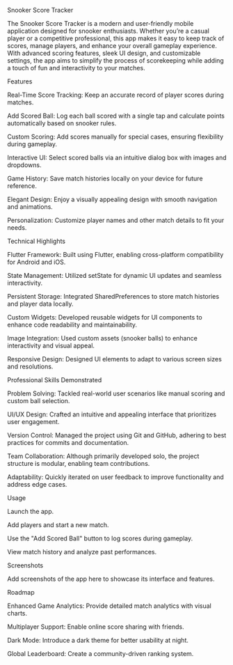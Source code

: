 Snooker Score Tracker


The Snooker Score Tracker is a modern and user-friendly mobile application designed for snooker enthusiasts. Whether you’re a casual player or a competitive professional, this app makes it easy to keep track of scores, manage players, and enhance your overall gameplay experience. With advanced scoring features, sleek UI design, and customizable settings, the app aims to simplify the process of scorekeeping while adding a touch of fun and interactivity to your matches.

Features


Real-Time Score Tracking: Keep an accurate record of player scores during matches.

Add Scored Ball: Log each ball scored with a single tap and calculate points automatically based on snooker rules.

Custom Scoring: Add scores manually for special cases, ensuring flexibility during gameplay.

Interactive UI: Select scored balls via an intuitive dialog box with images and dropdowns.

Game History: Save match histories locally on your device for future reference.

Elegant Design: Enjoy a visually appealing design with smooth navigation and animations.

Personalization: Customize player names and other match details to fit your needs.



Technical Highlights

Flutter Framework: Built using Flutter, enabling cross-platform compatibility for Android and iOS.

State Management: Utilized setState for dynamic UI updates and seamless interactivity.

Persistent Storage: Integrated SharedPreferences to store match histories and player data locally.

Custom Widgets: Developed reusable widgets for UI components to enhance code readability and maintainability.

Image Integration: Used custom assets (snooker balls) to enhance interactivity and visual appeal.

Responsive Design: Designed UI elements to adapt to various screen sizes and resolutions.

Professional Skills Demonstrated

Problem Solving: Tackled real-world user scenarios like manual scoring and custom ball selection.

UI/UX Design: Crafted an intuitive and appealing interface that prioritizes user engagement.

Version Control: Managed the project using Git and GitHub, adhering to best practices for commits and documentation.

Team Collaboration: Although primarily developed solo, the project structure is modular, enabling team contributions.

Adaptability: Quickly iterated on user feedback to improve functionality and address edge cases.

Usage

Launch the app.

Add players and start a new match.

Use the "Add Scored Ball" button to log scores during gameplay.

View match history and analyze past performances.

Screenshots

Add screenshots of the app here to showcase its interface and features.

Roadmap

Enhanced Game Analytics: Provide detailed match analytics with visual charts.

Multiplayer Support: Enable online score sharing with friends.

Dark Mode: Introduce a dark theme for better usability at night.

Global Leaderboard: Create a community-driven ranking system.
